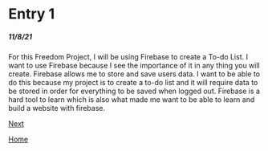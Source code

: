 # Entry 1
##### 11/8/21

For this Freedom Project, I will be using Firebase to create a To-do List. I want to use Firebase because I see the importance of it in any thing you will create. Firebase allows me to store and save users data. I want to be able to do this because my project is to create a to-do list and it will require data to be stored in order for everything to be saved when logged out. Firebase is a hard tool to learn which is also what made me want to be able to learn and build a website with firebase.  

[Next](entry02.md)

[Home](../README.md)
